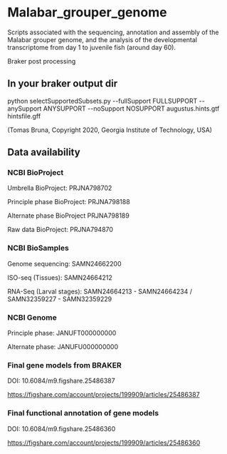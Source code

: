 # Malabar_grouper_genome
Scripts associated with the sequencing, annotation and assembly of the Malabar grouper genome, and the analysis of the developmental transcriptome from day 1 to juvenile fish (around day 60).




Braker post processing
## In your braker output dir
python selectSupportedSubsets.py --fullSupport FULLSUPPORT --anySupport ANYSUPPORT --noSupport NOSUPPORT augustus.hints.gtf hintsfile.gff

(Tomas Bruna, Copyright 2020, Georgia Institute of Technology, USA)



## Data availability

### NCBI BioProject
Umbrella BioProject: PRJNA798702

Principle phase BioProject: PRJNA798188

Alternate phase BioProject PRJNA798189

Raw data BioProject: PRJNA794870


### NCBI BioSamples
Genome sequencing: SAMN24662200

ISO-seq (Tissues): SAMN24664212

RNA-Seq (Larval stages): SAMN24664213 - SAMN24664234 / SAMN32359227 - SAMN32359229


### NCBI Genome
Principle phase: JANUFT000000000

Alternate phase: JANUFU000000000


### Final gene models from BRAKER
DOI: 10.6084/m9.figshare.25486387

https://figshare.com/account/projects/199909/articles/25486387


### Final functional annotation of gene models
DOI: 10.6084/m9.figshare.25486360

https://figshare.com/account/projects/199909/articles/25486360





